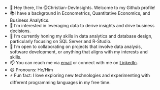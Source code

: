 - 👋 Hey there, I’m @Christian-DevInsights. Welcome to my Github profile!
- 📚I have a background in Econometrics, Quantitative Economics, and Business Analytics.
- 👀 I’m interested in leveraging data to derive insights and drive business decisions.
- 🌱 I’m currently honing my skills in data analytics and database design, particularly focusing on SQL Server and R-Studio.
- 💞️ I’m open to collaborating on projects that involve data analysis, software development, or anything that aligns with my interests and skills.
- 📫 You can reach me via [email](mailto:christiancastillomail@gmail.com) or connect with me on [LinkedIn](https://www.linkedin.com/in/ccastillotorres).
- 😄 Pronouns: He/Him
- ⚡ Fun fact: I love exploring new technologies and experimenting with different programming languages in my free time.
<!---
Christian-DevInsights/Christian-DevInsights is a ✨ special ✨ repository because its `README.md` (this file) appears on your GitHub profile.
You can click the Preview link to take a look at your changes.
--->
